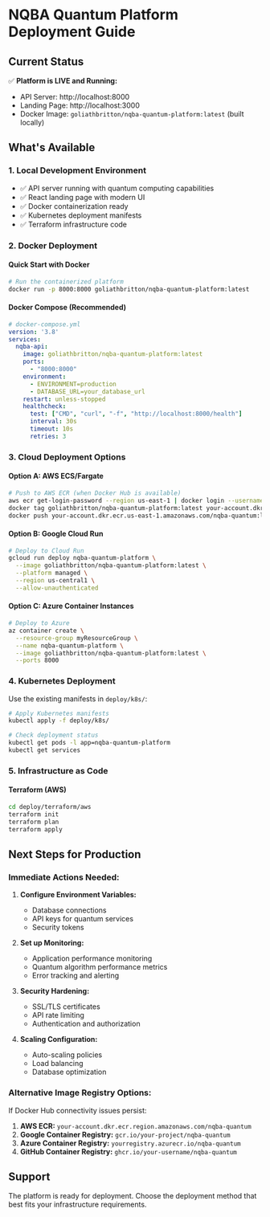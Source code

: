 # NQBA Quantum Platform Deployment Guide

## Current Status
✅ **Platform is LIVE and Running:**
- API Server: http://localhost:8000
- Landing Page: http://localhost:3000
- Docker Image: `goliathbritton/nqba-quantum-platform:latest` (built locally)

## What's Available

### 1. Local Development Environment
- ✅ API server running with quantum computing capabilities
- ✅ React landing page with modern UI
- ✅ Docker containerization ready
- ✅ Kubernetes deployment manifests
- ✅ Terraform infrastructure code

### 2. Docker Deployment

#### Quick Start with Docker
```bash
# Run the containerized platform
docker run -p 8000:8000 goliathbritton/nqba-quantum-platform:latest
```

#### Docker Compose (Recommended)
```yaml
# docker-compose.yml
version: '3.8'
services:
  nqba-api:
    image: goliathbritton/nqba-quantum-platform:latest
    ports:
      - "8000:8000"
    environment:
      - ENVIRONMENT=production
      - DATABASE_URL=your_database_url
    restart: unless-stopped
    healthcheck:
      test: ["CMD", "curl", "-f", "http://localhost:8000/health"]
      interval: 30s
      timeout: 10s
      retries: 3
```

### 3. Cloud Deployment Options

#### Option A: AWS ECS/Fargate
```bash
# Push to AWS ECR (when Docker Hub is available)
aws ecr get-login-password --region us-east-1 | docker login --username AWS --password-stdin your-account.dkr.ecr.us-east-1.amazonaws.com
docker tag goliathbritton/nqba-quantum-platform:latest your-account.dkr.ecr.us-east-1.amazonaws.com/nqba-quantum:latest
docker push your-account.dkr.ecr.us-east-1.amazonaws.com/nqba-quantum:latest
```

#### Option B: Google Cloud Run
```bash
# Deploy to Cloud Run
gcloud run deploy nqba-quantum-platform \
  --image goliathbritton/nqba-quantum-platform:latest \
  --platform managed \
  --region us-central1 \
  --allow-unauthenticated
```

#### Option C: Azure Container Instances
```bash
# Deploy to Azure
az container create \
  --resource-group myResourceGroup \
  --name nqba-quantum-platform \
  --image goliathbritton/nqba-quantum-platform:latest \
  --ports 8000
```

### 4. Kubernetes Deployment

Use the existing manifests in `deploy/k8s/`:

```bash
# Apply Kubernetes manifests
kubectl apply -f deploy/k8s/

# Check deployment status
kubectl get pods -l app=nqba-quantum-platform
kubectl get services
```

### 5. Infrastructure as Code

#### Terraform (AWS)
```bash
cd deploy/terraform/aws
terraform init
terraform plan
terraform apply
```

## Next Steps for Production

### Immediate Actions Needed:
1. **Configure Environment Variables:**
   - Database connections
   - API keys for quantum services
   - Security tokens

2. **Set up Monitoring:**
   - Application performance monitoring
   - Quantum algorithm performance metrics
   - Error tracking and alerting

3. **Security Hardening:**
   - SSL/TLS certificates
   - API rate limiting
   - Authentication and authorization

4. **Scaling Configuration:**
   - Auto-scaling policies
   - Load balancing
   - Database optimization

### Alternative Image Registry Options:

If Docker Hub connectivity issues persist:

1. **AWS ECR:** `your-account.dkr.ecr.region.amazonaws.com/nqba-quantum`
2. **Google Container Registry:** `gcr.io/your-project/nqba-quantum`
3. **Azure Container Registry:** `yourregistry.azurecr.io/nqba-quantum`
4. **GitHub Container Registry:** `ghcr.io/your-username/nqba-quantum`

## Support

The platform is ready for deployment. Choose the deployment method that best fits your infrastructure requirements.